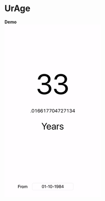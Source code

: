 # UrAge

**Demo**  
![](https://github.com/icedike/UrAge/blob/master/README/ezgif.com-video-to-gifx320.gif)